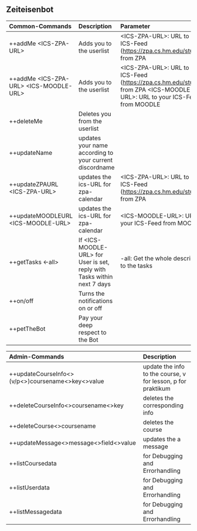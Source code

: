 ## Zeiteisenbot

| Common-Commands        | Description | Parameter  |
| :------------- |:-------------|:-----|
| ++addMe \<ICS-ZPA-URL>   | Adds you to the userlist | \<ICS-ZPA-URL>: URL to your ICS-Feed (https://zpa.cs.hm.edu/student/) from ZPA |
| ++addMe \<ICS-ZPA-URL> \<ICS-MOODLE-URL>    | Adds you to the userlist | \<ICS-ZPA-URL>: URL to your ICS-Feed (https://zpa.cs.hm.edu/student/) from ZPA \<ICS-MOODLE-URL>: URL to your ICS-Feed from MOODLE|
| ++deleteMe      | Deletes you from the userlist      |    |
| ++updateName | updates your name according to your current discordname      |     |
| ++updateZPAURL \<ICS-ZPA-URL> | updates the ics-URL for zpa-calendar     |    \<ICS-ZPA-URL>: URL to your ICS-Feed (https://zpa.cs.hm.edu/student/) from ZPA |
| ++updateMOODLEURL \<ICS-MOODLE-URL> | updates the ics-URL for zpa-calendar     |    \<ICS-MOODLE-URL>: URL to your ICS-Feed from MOODLE |
| ++getTasks <-all>| If \<ICS-MOODLE-URL> for User is set, reply with Tasks within next 7 days      | -all: Get the whole description to the tasks   |
| ++on/off | Turns the notifications on or off     |     |
| ++petTheBot | Pay your deep respect to the Bot      |     |

| Admin-Commands        | Description | 
| :------------- |:-------------|
| ++updateCourseInfo\<>(v/p<>)coursename\<>key\<>value    | update the info to the course, v for lesson, p for praktikum| 
| ++deleteCourseInfo\<>coursename\<>key      | deletes the corresponding info      |
| ++deleteCourse\<>coursename | deletes the course      | 
| ++updateMessage\<>message\<>field<>value | updates the a message    | 
| ++listCoursedata | for Debugging and Errorhandling     | 
| ++listUserdata | for Debugging and Errorhandling      | 
| ++listMessagedata | for Debugging and Errorhandling      |
